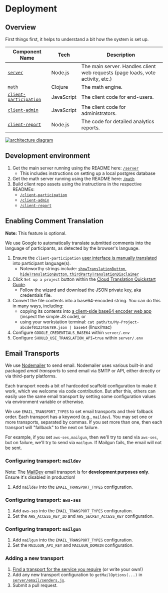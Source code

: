 # Deployment

## Overview

First things first, it helps to understand a bit how the system is set up.

| Component Name                                  | Tech       | Description |
|-------------------------------------------------|------------|-------------|
| [`server`](/server)                             | Node.js    | The main server. Handles client web requests (page loads, vote activity, etc.) |
| [`math`](/math)                                 | Clojure    | The math engine.  |
| [`client-participation`](/client-participation) | JavaScript | The client code for end-users. |
| [`client-admin`](/client-admin/)                | JavaScript | The client code for administrators. |
| [`client-report`](/client-report/)              | Node.js    | The code for detailed analytics reports. |

[![architecture diagram][arch-image]][arch-edit]

[arch-image]: /architecture.png
[arch-edit]: https://www.draw.io/#R7Vpdb5swFP01ecyEDQTy2rRrHjapUzqt3ZsHLngjGDkmkP36mWBCwCRjKHxUWh8qfP19ju%2Fx9W1n%2BmqbPjIU%2BZ%2Bpi4MZ1Nx0pt%2FPIFzqlvidGQ65wVhoucFjxM1NoDRsyG8sjUWzmLh4V2nIKQ04iapGh4YhdnjFhhijSbXZGw2qs0bIw4ph46BAtX4jLvdzq21qpX2NiecXMwNN1vxAzi%2BP0TiU882g%2Fnb8yau3qBhLtt%2F5yKXJmUl%2FmOkrRinPv7bpCgcZtAVseb%2BPF2pP62Y45G06zJcbO%2FkSWwisdTd1Vsnz5nl%2BWhw%2FFIBgV%2BAji5Rxn3o0RMFDab07bhpnw2qiVLb5RGkkjEAYf2LOD5JsFHMqTD7fBrIWp4S%2FZN0%2FmLL0KgfLvu%2FT88KhKIScHc46ZcXXYrysUHY7lop%2BKkwSuR2NmYOvYFOcRsQ8zK%2B0M%2FN2GW5nE0gSHjHdYrEe0YDhAHGyr547JI%2Bvd2pXUig%2BJIv%2FwKgcd4%2BCWM4UeiRMFZqrJCY%2B4XgToSMgiXD0KmEXQdxjxnF6dduydmHIoyZ1AkBbGpLS7UBxHv0zlysE5eZQQQWqNxLg%2BQ4zsa3RAbNgDTDNUAGDxpCAgUUHtXBiAacrcelJOkAn6dB6kw69pXTASUmHrviDExCx9zlytyScnEMsG%2FzBHtQdrP%2Fu0ModjHfpDsYldxAQcOKQSKyBju8WtjY1t7An6hZTCzDNd%2BkWOhyf3o5UdTkWA9Br3Jpf2fWJErHmMgLXzWpACeyaBORbkt1qx%2BS0ju4nx1QEdSKhtvI2AaO%2FTRYKVhHdcY%2Fh3ehomXaLhwkAg1455viaJLUFnCvLSWf%2BduVU4rBS1G5%2B5VgtNWkx1pVz97J%2Feln5ceqC72vt6xKtn%2B6Kh8nk2LX6pLeGfb98m2NGFJaidcfk6dg6Z2htdG7YjJWa3bM1W83hllCBYd4gSq6q4QJtSlXB3pBSk3sTwGlRvzp1ODZOatLH1LQJIgVHR0rNB5hGw2NocKRALawf3%2FfUQF8HUL3Eh0bKqIf5QyLVGNhM4CndIYE46xSfNALQz0vXVog2agzmAdEtXrqXt9WUOmQ4EiRd8YTWoY1y7BsIuHxf19S1x5yhKJZ%2F487xLf%2BPQH%2F4Aw%3D%3D

## Development environment

1. Get the main server running using the README here: [`/server`](/server/)
   * This includes instructions on setting up a local postgres database
1. Get the math server running using the README here: [`/math`](/math/)
1. Build client repo assets using the instructions in the respective READMEs:
   * [`/client-participation`](/client-participation/)
   * [`/client-admin`](/client-admin/)
   * [`/client-report`](/client-report/)

## Enabling Comment Translation

**Note:** This feature is optional.

We use Google to automatically translate submitted comments into the language of
participants, as detected by the browser's language.

1. Ensure the `client-participation` [user interface is manually translated][translate-ui] into participant language(s).
    - Noteworthy strings include: [`showTranslationButton`, `hideTranslationButton`, `thirdPartyTranslationDisclaimer`][translate-strings]
1. Click `Set up a project` button within the [Cloud Translation Quickstart Guide][gtranslate-quickstart].
    - Follow the wizard and download the JSON private key, aka credentials file.
1. Convert the file contents into a base64-encoded string. You can do this in many ways, including:
    - copying its contents into [a client-side base64 encoder web app][base64-encoder] (inspect the simple JS code), or
    - using your workstation terminal: `cat path/to/My-Project-abcdef0123456789.json | base64` (linux/mac)
1. Configure `GOOGLE_CREDENTIALS_BASE64` within `server/.env`
1. Configure `SHOULD_USE_TRANSLATION_API=true` within `server/.env`

[translate-ui]: #translating-the-user-interface
[translate-strings]: /client-participation/js/strings/en_us.js#L96-L98
[gtranslate-quickstart]: https://cloud.google.com/translate/docs/basic/setup-basic
[base64-encoder]: https://codepen.io/bsngr/pen/awuDh

## Email Transports

We use [Nodemailer](https://nodemailer.com/about/) to send email. Nodemailer
uses various built-in and packaged _email transports_ to send email via SMTP or
API, either directly or via third-party platforms.

Each transport needs a bit of hardcoded scaffold configuration to make it work,
which we welcome via code contribution. But after this, others can easily use
the same email transport by setting some configuration values via environment
variable or otherwise.

We use `EMAIL_TRANSPORT_TYPES` to set email transports and their fallback
order. Each transport has a keyword (e.g., `maildev`). You may set one or more
transports, separated by commas. If you set more than one, then each transport
will "fallback" to the next on failure.

For example, if you set `aws-ses,mailgun`, then we'll try to send via
`aws-ses`, but on failure, we'll try to send via `mailgun`. If Mailgun fails,
the email will not be sent.

### Configuring transport: `maildev`

Note: The [MailDev](https://github.com/maildev/maildev) email transport is
for **development purposes only**. Ensure it's disabled in production!

1. Add `maildev` into the `EMAIL_TRANSPORT_TYPES` configuration.

### Configuring transport: `aws-ses`

1. Add `aws-ses` into the `EMAIL_TRANSPORT_TYPES` configuration.
1. Set the `AWS_ACCESS_KEY_ID` and `AWS_SECRET_ACCESS_KEY` configuration.

### Configuring transport: `mailgun`

1. Add `mailgun` into the `EMAIL_TRANSPORT_TYPES` configuration.
1. Set the `MAILGUN_API_KEY` and `MAILGUN_DOMAIN` configuration.

### Adding a new transport

1. [Find a transport for the service you require][transports] (or write your own!)
1. Add any new transport configuration to `getMailOptions(...)` in
   [`server/email/senders.js`][mail-senders].
1. Submit a pull request.

[transports]: https://github.com/search?q=nodemailer+transport
[mail-senders]: /server/email/senders.js
